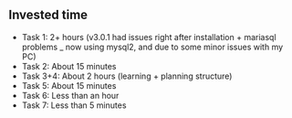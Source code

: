 ## Invested time

- Task 1: 2+ hours (v3.0.1 had issues right after installation + mariasql problems \_ now using mysql2, and due to some minor issues with my PC)
- Task 2: About 15 minutes
- Task 3+4: About 2 hours (learning + planning structure)
- Task 5: About 15 minutes
- Task 6: Less than an hour
- Task 7: Less than 5 minutes
